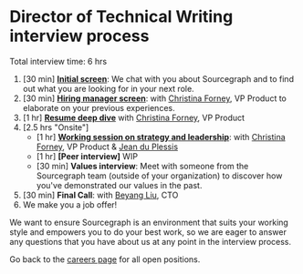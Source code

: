 # Director of Technical Writing interview process

Total interview time: 6 hrs

1. [30 min] **[Initial screen](../initial_screen.md)**: We chat with you about Sourcegraph and to find out what you are looking for in your next role.
1. [30 min] **[Hiring manager screen](../hm_intro_call.md)**: with [Christina Forney](../../../../../team/index.md#christina-forney), VP Product to elaborate on your previous experiences.
1. [1 hr] **[Resume deep dive](../../../../../talent/types_of_interviews.md#resume-deep-dive)** with [Christina Forney](../../../../../team/index.md#christina-forney), VP Product
1. [2.5 hrs "Onsite"]
   - [1 hr] **[Working session on strategy and leadership](../../../../../talent/types_of_interviews.md#working-session-on-strategy--leadership)**: with [Christina Forney](../../../../../team/index.md#christina-forney), VP Product & [Jean du Plessis](../../../../../team/index.md#jean-du-plessis)
   - [1 hr] **[Peer interview]** WIP 
   - [30 min] **Values interview**: Meet with someone from the Sourcegraph team (outside of your organization) to discover how you've demonstrated our values in the past.
1. [30 min] **Final Call**: with [Beyang Liu](../../../../../team/index.md#beyang-liu), CTO
1. We make you a job offer!

We want to ensure Sourcegraph is an environment that suits your working style and empowers you to do your best work, so we are eager to answer any questions that you have about us at any point in the interview process.

Go back to the [careers page](https://boards.greenhouse.io/sourcegraph91) for all open positions.
